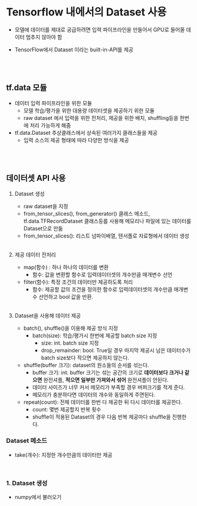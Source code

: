 # Tensorflow 내에서의 Dataset 사용
- 모델에 데이터를 제대로 공급하려면 입력 파이프라인을 만들어서 GPU로 들어올 데이터 멈추지 않아야 함

- TensorFlow에서 Dataset 이라는 built-in-API를 제공 

<br>
<br>


## tf.data 모듈
- 데이터 입력 파이프라인을 위한 모듈
    - 모델 학습/평가을 위한 대용량 데이터셋을 제공하기 위한 모듈
    - raw dataset 에서 입력을 위한 전처리, 제공을 위한 배치, shuffling등을 한번에 처리 가능하게 해줌
- tf.data.Dataset 추상클래스에서 상속된 여러가지 클래스들을 제공
    - 입력 소스의 제공 형태에 따라 다양한 방식을 제공

<br>
<br>

## 데이터셋 API 사용
1. Dataset 생성
    - raw dataset을 지정
    - from_tensor_slices(), from_generator() 클래스 메소드, tf.data.TFRecordDataset 클래스등를 사용해 메모리나 파일에 있는 데이터를 Dataset으로 만듦
    - from_tensor_slices(): 리스트 넘파이배열, 텐서플로 자료형에서 데이터 생성
    
    <br>

2. 제공 데이터 전처리
    - map(함수) : 하나 하나의 데이터를 변환
        - 함수: 값을 변환할 함수로 입력데이터셋의 개수만큼 매개변수 선언
    - filter(함수): 특정 조건의 데이터만 제공하도록 처리
        - 함수: 제공할 값의 조건을 정의한 함수로 입력데이터셋의 개수만큼 매개변수 선언하고 bool 값을 반환.

    <br>

3. Dataset을 사용해 데이터 제공
    - batch(), shuffle()을 이용해 제공 방식 지정
        - batch(size): 학습/평가시 한번에 제공할 batch size 지정
            - size: int. batch size 지정
            - drop_remainder: bool. True일 경우 마지막 제공시 남은 데이터수가 batch size보다 작으면 제공하지 않는다.
    -  shuffle(buffer 크기): dataset의 원소들의 순서를 섞는다. 
        - buffer 크기: int. buffer 크기는 섞는 공간의 크기로  **데이터보다 크거나 같으면** 완전셔플, **적으면 일부만 가져와서 섞어** 완전셔플이 안된다.
        - 데이터 사이즈가 너무 커서 메모리가 부족할 경우 버퍼크기를 적게 준다.
        - 메모리가 충분하다면 데이터의 개수와 동일하게 주면된다.
    - repeat(count): 전체 데이터를 한번 다 제공한 뒤 다시 데이터를 제공한다.
        - count: 몇번 제공할지 반복 횟수
        - shuffle이 적용된 Dataset의 경우 다음 반복 제공마다 shuffle을 진행한다.
        
### Dataset 메소드
- take(개수): 지정한 개수만큼의 데이터만 제공


<br>

### 1. Dataset 생성
- numpy에서 불러오기
